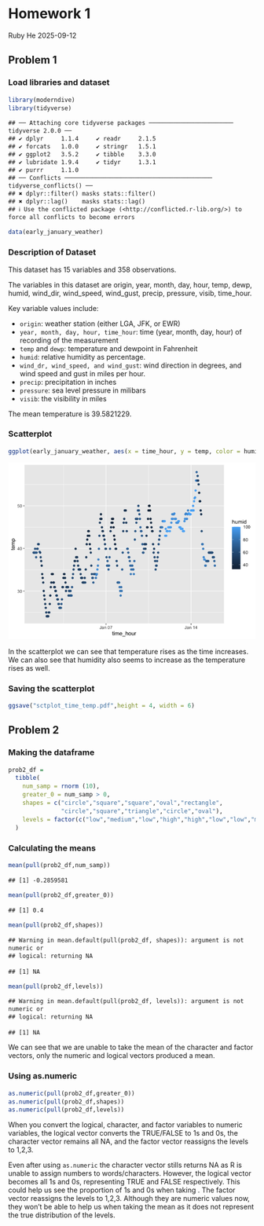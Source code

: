 Homework 1
================
Ruby He
2025-09-12

## Problem 1

### Load libraries and dataset

``` r
library(moderndive)
library(tidyverse)
```

    ## ── Attaching core tidyverse packages ──────────────────────── tidyverse 2.0.0 ──
    ## ✔ dplyr     1.1.4     ✔ readr     2.1.5
    ## ✔ forcats   1.0.0     ✔ stringr   1.5.1
    ## ✔ ggplot2   3.5.2     ✔ tibble    3.3.0
    ## ✔ lubridate 1.9.4     ✔ tidyr     1.3.1
    ## ✔ purrr     1.1.0     
    ## ── Conflicts ────────────────────────────────────────── tidyverse_conflicts() ──
    ## ✖ dplyr::filter() masks stats::filter()
    ## ✖ dplyr::lag()    masks stats::lag()
    ## ℹ Use the conflicted package (<http://conflicted.r-lib.org/>) to force all conflicts to become errors

``` r
data(early_january_weather) 
```

### Description of Dataset

This dataset has 15 variables and 358 observations.

The variables in this dataset are origin, year, month, day, hour, temp,
dewp, humid, wind_dir, wind_speed, wind_gust, precip, pressure, visib,
time_hour.

Key variable values include:

- `origin`: weather station (either LGA, JFK, or EWR)
- `year, month, day, hour, time_hour`: time (year, month, day, hour) of
  recording of the measurement
- `temp` and `dewp`: temperature and dewpoint in Fahrenheit
- `humid`: relative humidity as percentage.
- `wind_dr, wind_speed, and wind_gust`: wind direction in degrees, and
  wind speed and gust in miles per hour.
- `precip`: precipitation in inches
- `pressure`: sea level pressure in milibars
- `visib`: the visibility in miles

The mean temperature is 39.5821229.

### Scatterplot

``` r
ggplot(early_january_weather, aes(x = time_hour, y = temp, color = humid)) + geom_point()
```

![](p8105_hw1_yh3824_files/figure-gfm/unnamed-chunk-2-1.png)<!-- -->

In the scatterplot we can see that temperature rises as the time
increases. We can also see that humidity also seems to increase as the
temperature rises as well.

### Saving the scatterplot

``` r
ggsave("sctplot_time_temp.pdf",height = 4, width = 6)
```

## Problem 2

### Making the dataframe

``` r
prob2_df =
  tibble(
    num_samp = rnorm (10),
    greater_0 = num_samp > 0,
    shapes = c("circle","square","square","oval","rectangle",
               "circle","square","triangle","circle","oval"),
    levels = factor(c("low","medium","low","high","high","low","low","medium","high","low"))
  )
```

### Calculating the means

``` r
mean(pull(prob2_df,num_samp))
```

    ## [1] -0.2859581

``` r
mean(pull(prob2_df,greater_0))
```

    ## [1] 0.4

``` r
mean(pull(prob2_df,shapes))
```

    ## Warning in mean.default(pull(prob2_df, shapes)): argument is not numeric or
    ## logical: returning NA

    ## [1] NA

``` r
mean(pull(prob2_df,levels))
```

    ## Warning in mean.default(pull(prob2_df, levels)): argument is not numeric or
    ## logical: returning NA

    ## [1] NA

We can see that we are unable to take the mean of the character and
factor vectors, only the numeric and logical vectors produced a mean.

### Using as.numeric

``` r
as.numeric(pull(prob2_df,greater_0))
as.numeric(pull(prob2_df,shapes))
as.numeric(pull(prob2_df,levels))
```

When you convert the logical, character, and factor variables to numeric
variables, the logical vector converts the TRUE/FALSE to 1s and 0s, the
character vector remains all NA, and the factor vector reassigns the
levels to 1,2,3.

Even after using `as.numeric` the character vector stills returns NA as
R is unable to assign numbers to words/characters. However, the logical
vector becomes all 1s and 0s, representing TRUE and FALSE respectively.
This could help us see the proportion of 1s and 0s when taking . The
factor vector reassigns the levels to 1,2,3. Although they are numeric
values now, they won’t be able to help us when taking the mean as it
does not represent the true distribution of the levels.

